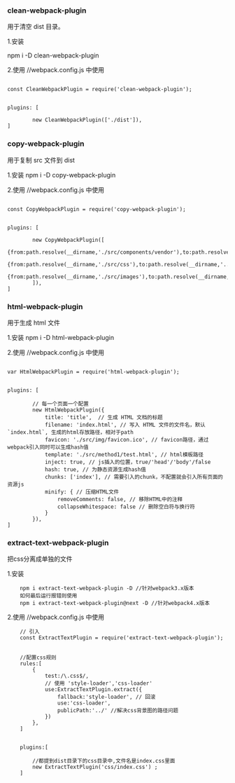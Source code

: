 
### clean-webpack-plugin

 用于清空 dist 目录。

1.安装

npm i -D clean-webpack-plugin


2.使用
//webpack.config.js 中使用
```

const CleanWebpackPlugin = require('clean-webpack-plugin');


plugins: [

	    new CleanWebpackPlugin(['./dist']),
]
```


###  copy-webpack-plugin

 用于复制 src 文件到 dist

1.安装
npm i -D copy-webpack-plugin

2.使用
//webpack.config.js 中使用

```

const CopyWebpackPlugin = require('copy-webpack-plugin');


plugins: [

	    new CopyWebpackPlugin([
          {from:path.resolve(__dirname,'./src/components/vendor'),to:path.resolve(__dirname,'../www/static/pc/vendor')},
          {from:path.resolve(__dirname,'./src/css'),to:path.resolve(__dirname,'../www/static/pc/css')},
          {from:path.resolve(__dirname,'./src/images'),to:path.resolve(__dirname,'../www/static/pc/images')},
        ]),
]
```


### html-webpack-plugin
 用于生成 html 文件

1.安装
npm i -D html-webpack-plugin

2.使用
//webpack.config.js 中使用

```

var HtmlWebpackPlugin = require('html-webpack-plugin');


plugins: [

		// 每一个页面一个配置
        new HtmlWebpackPlugin({
            title: 'title',  // 生成 HTML 文档的标题
            filename: 'index.html', // 写入 HTML 文件的文件名，默认 `index.html`, 生成的html存放路径，相对于path
            favicon: './src/img/favicon.ico', // favicon路径，通过webpack引入同时可以生成hash值
            template: './src/method1/test.html', // html模板路径
            inject: true, // js插入的位置，true/'head'/'body'/false
            hash: true, // 为静态资源生成hash值
            chunks: ['index'], // 需要引入的chunk，不配置就会引入所有页面的资源js
            minify: { // 压缩HTML文件
                removeComments: false, // 移除HTML中的注释
                collapseWhitespace: false // 删除空白符与换行符
            }
        }),
]
```


### extract-text-webpack-plugin
把css分离成单独的文件


1.安装
```
	npm i extract-text-webpack-plugin -D //针对webpack3.x版本
	如何最后运行报错则使用
	npm i extract-text-webpack-plugin@next -D //针对webpack4.x版本

```

2.使用
//webpack.config.js 中使用
```
	// 引入
	const ExtractTextPlugin = require('extract-text-webpack-plugin');


    //配置css规则
    rules:[
        {
            test:/\.css$/,
            // 使用 'style-loader','css-loader'
            use:ExtractTextPlugin.extract({
                fallback:'style-loader', // 回滚
                use:'css-loader',
                publicPath:'../' //解决css背景图的路径问题
            })
        },
    ]


    plugins:[

	    //都提到dist目录下的css目录中,文件名是index.css里面
	    new ExtractTextPlugin('css/index.css') ;
	]

```







